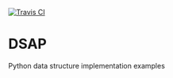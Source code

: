 [![Travis CI](https://travis-ci.com/B-T-D/DSAP.svg?branch=master)](https://travis-ci.com/github/B-T-D/DSAP)

# DSAP
Python data structure implementation examples
